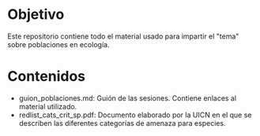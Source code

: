 # Objetivo

Este repositorio contiene todo el material usado para impartir el "tema" sobre poblaciones en ecología.

# Contenidos
+ guion_poblaciones.md: Guión de las sesiones. Contiene enlaces al material utilizado. 
+ redlist_cats_crit_sp.pdf: Documento elaborado por la UICN en el que se describen las diferentes categorías de amenaza para especies.
